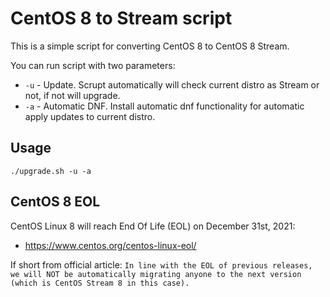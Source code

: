 # CentOS 8 to Stream script

This is a simple script for converting CentOS 8 to CentOS 8 Stream.

You can run script with two parameters:

* `-u` - Update. Scrupt automatically will check current distro as Stream or not, if not will upgrade.
* `-a` - Automatic DNF. Install automatic dnf functionality for automatic apply updates to current distro.

## Usage

```
./upgrade.sh -u -a
```

## CentOS 8 EOL

CentOS Linux 8 will reach End Of Life (EOL) on December 31st, 2021:
* https://www.centos.org/centos-linux-eol/

If short from official article:
`In line with the EOL of previous releases, we will NOT be automatically migrating anyone to the next version (which is CentOS Stream 8 in this case).`

